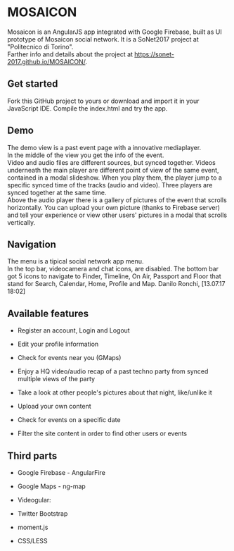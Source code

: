 # MOSAICON
Mosaicon is an AngularJS app integrated with Google Firebase, built as UI prototype of Mosaicon social network. It is a SoNet2017 project at "Politecnico di Torino".
<br/>Farther info and details about the project at https://sonet-2017.github.io/MOSAICON/.

<h2>Get started</h2>
Fork this GitHub project to yours or download and import it in your JavaScript IDE. Compile the index.html and try the app.

<h2>Demo</h2>
The demo view is a past event page with a innovative mediaplayer.
<br/>In the middle of the view you get the info of the event.
<br/>Video and audio files are different sources, but synced together. Videos underneath the main player are different point of view of the same event, contained in a modal slideshow. When you play them, the player jump to a specific synced time of the tracks (audio and video). Three players are synced together at the same time.
<br/>Above the audio player there is a gallery of pictures of the event that scrolls horizontally. You can upload your own picture (thanks to Firebase server) and tell your experience or view other users' pictures in a modal that scrolls vertically.

<h2>Navigation</h2>
The menu is a tipical social network app menu.
<br/>In the top bar, videocamera and chat icons, are disabled. The bottom bar got 5 icons to navigate to Finder, Timeline, On Air, Passport and Floor that stand for Search, Calendar, Home, Profile and Map.
Danilo Ronchi, [13.07.17 18:02]

<h2>Available features</h2>
<div>
<ul>

<li>
<p>Register an account, Login and Logout</p>
</li>

<li>
<p>Edit your profile information</p>
</li>

<li>
<p>Check for events near you (GMaps)</p>
</li>

<li>
<p>Enjoy a HQ video/audio recap of a past techno party from synced multiple views of the party</p>
</li>

<li>
<p>Take a look at other people's pictures about that night, like/unlike it</p>
</li>

<li>
<p>Upload your own content</p>
</li>

<li>
<p>Check for events on a specific date</p>
</li>

<li>
<p>Filter the site content in order to find other users or events</p>
</li>


</ul>


</div>

<h2>Third parts</h2>

<div>
<ul>

<li>
<p>Google Firebase - AngularFire</p>
</li>

<li>
<p>Google Maps - ng-map</p>
</li>

<li>
<p>Videogular: <a href="http://www.videogular.com/"></a></p>
</li>

<li>
<p>Twitter Bootstrap</p>
</li>

<li>
<p>moment.js</p>
</li>

<li>
<p>CSS/LESS</p>
</li>

</ul>

</div>
